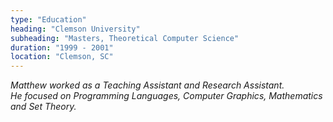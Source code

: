 ```yaml
---
type: "Education"
heading: "Clemson University"
subheading: "Masters, Theoretical Computer Science"
duration: "1999 - 2001"
location: "Clemson, SC"
---
```


<a class="no-tufte-underline" href="/edu/"><i class="fa fa-info-circle" aria-hidden="true"/></a> 
Matthew worked as a Teaching Assistant and Research Assistant.  
He focused on Programming Languages, Computer Graphics, Mathematics and Set Theory.
